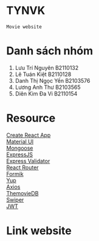# TYNVK

    Movie website

# Danh sách nhóm

1. Lưu Trí Nguyên B2110132
2. Lê Tuán Kiệt B2110128
3. Danh Thị Ngọc Yến B2103576
4. Lương Anh Thư B2103565
5. Diên Kim Đa Vi B2110154

# Resource

[Create React App](https://create-react-app.dev/)<br>
[Material UI](https://create-react-app.dev/)<br>
[Mongoose](https://mongoosejs.com/)<br>
[ExpressJS](https://expressjs.com/)<br>
[Express Validator](https://express-validator.github.io/docs/)<br>
[React Router](https://reactrouter.com/)<br>
[Formik](https://formik.org/)<br>
[Yup](https://github.com/jquense/yup/)<br>
[Axios](https://axios-http.com/)<br>
[ThemovieDB](https://www.themoviedb.org/)<br>
[Swiper](https://swiperjs.com/)<br>
[JWT](https://github.com/auth0/node-jsonwebtoken)<br>

# Link website
